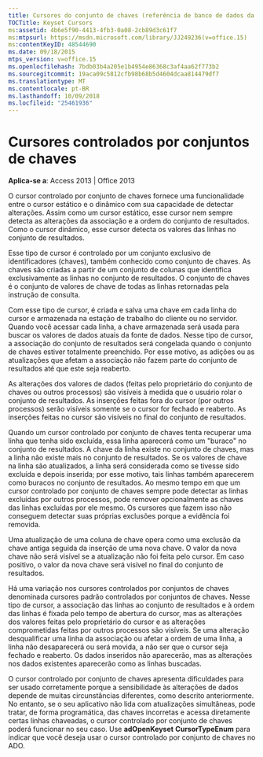 ```yaml
---
title: Cursores do conjunto de chaves (referência de banco de dados da área de trabalho do Access)
TOCTitle: Keyset Cursors
ms:assetid: 4b6e5f90-4413-4fb3-0a08-2cb89d3c61f7
ms:mtpsurl: https://msdn.microsoft.com/library/JJ249236(v=office.15)
ms:contentKeyID: 48544690
ms.date: 09/18/2015
mtps_version: v=office.15
ms.openlocfilehash: 7bdb03b4a205e1b4954e86368c3af4aa62f773b2
ms.sourcegitcommit: 19aca09c5812cfb98b68b5d4604dcaa814479df7
ms.translationtype: MT
ms.contentlocale: pt-BR
ms.lasthandoff: 10/09/2018
ms.locfileid: "25461936"
---
```

# <a name="keyset-cursors"></a>Cursores controlados por conjuntos de chaves


**Aplica-se a**: Access 2013 | Office 2013

O cursor controlado por conjunto de chaves fornece uma funcionalidade entre o cursor estático e o dinâmico com sua capacidade de detectar alterações. Assim como um cursor estático, esse cursor nem sempre detecta as alterações da associação e a ordem do conjunto de resultados. Como o cursor dinâmico, esse cursor detecta os valores das linhas no conjunto de resultados.

Esse tipo de cursor é controlado por um conjunto exclusivo de identificadores (chaves), também conhecido como conjunto de chaves. As chaves são criadas a partir de um conjunto de colunas que identifica exclusivamente as linhas no conjunto de resultados. O conjunto de chaves é o conjunto de valores de chave de todas as linhas retornadas pela instrução de consulta.

Com esse tipo de cursor, é criada e salva uma chave em cada linha do cursor e armazenada na estação de trabalho do cliente ou no servidor. Quando você acessar cada linha, a chave armazenada será usada para buscar os valores de dados atuais da fonte de dados. Nesse tipo de cursor, a associação do conjunto de resultados será congelada quando o conjunto de chaves estiver totalmente preenchido. Por esse motivo, as adições ou as atualizações que afetam a associação não fazem parte do conjunto de resultados até que este seja reaberto.

As alterações dos valores de dados (feitas pelo proprietário do conjunto de chaves ou outros processos) são visíveis à medida que o usuário rolar o conjunto de resultados. As inserções feitas fora do cursor (por outros processos) serão visíveis somente se o cursor for fechado e reaberto. As inserções feitas no cursor são visíveis no final do conjunto de resultados.

Quando um cursor controlado por conjunto de chaves tenta recuperar uma linha que tenha sido excluída, essa linha aparecerá como um "buraco" no conjunto de resultados. A chave da linha existe no conjunto de chaves, mas a linha não existe mais no conjunto de resultados. Se os valores de chave na linha são atualizados, a linha será considerada como se tivesse sido excluída e depois inserida; por esse motivo, tais linhas também aparecerem como buracos no conjunto de resultados. Ao mesmo tempo em que um cursor controlado por conjunto de chaves sempre pode detectar as linhas excluídas por outros processos, pode remover opcionalmente as chaves das linhas excluídas por ele mesmo. Os cursores que fazem isso não conseguem detectar suas próprias exclusões porque a evidência foi removida.

Uma atualização de uma coluna de chave opera como uma exclusão da chave antiga seguida da inserção de uma nova chave. O valor da nova chave não será visível se a atualização não foi feita pelo cursor. Em caso positivo, o valor da nova chave será visível no final do conjunto de resultados.

Há uma variação nos cursores controlados por conjuntos de chaves denominada cursores padrão controlados por conjuntos de chaves. Nesse tipo de cursor, a associação das linhas ao conjunto de resultados e à ordem das linhas é fixada pelo tempo de abertura do cursor, mas as alterações dos valores feitas pelo proprietário do cursor e as alterações comprometidas feitas por outros processos são visíveis. Se uma alteração desqualificar uma linha da associação ou afetar a ordem de uma linha, a linha não desaparecerá ou será movida, a não ser que o cursor seja fechado e reaberto. Os dados inseridos não aparecerão, mas as alterações nos dados existentes aparecerão como as linhas buscadas.

O cursor controlado por conjunto de chaves apresenta dificuldades para ser usado corretamente porque a sensibilidade às alterações de dados depende de muitas circunstâncias diferentes, como descrito anteriormente. No entanto, se o seu aplicativo não lida com atualizações simultâneas, pode tratar, de forma programática, das chaves incorretas e acessa diretamente certas linhas chaveadas, o cursor controlado por conjunto de chaves poderá funcionar no seu caso. Use **adOpenKeyset** **CursorTypeEnum** para indicar que você deseja usar o cursor controlado por conjunto de chaves no ADO.

